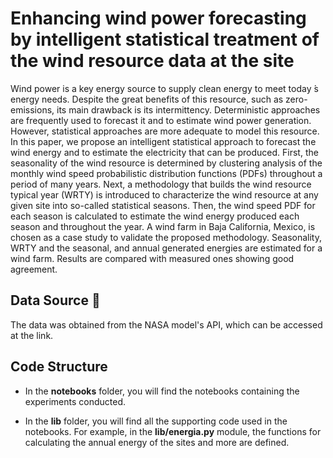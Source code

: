 # Enhancing wind power forecasting by intelligent statistical treatment of the wind resource data at the site
Wind power is a key energy source to supply clean energy to meet today ́s energy needs.
Despite the great benefits of this resource, such as zero-emissions, its main drawback is its intermittency.
Deterministic approaches are frequently used to forecast it and to estimate wind power generation. 
However, statistical approaches are more adequate to model this resource. In this paper, we
propose an intelligent statistical approach to forecast the wind energy and to estimate the electricity
that can be produced. First, the seasonality of the wind resource is determined by clustering analysis
of the monthly wind speed probabilistic distribution functions (PDFs) throughout a period of many
years. Next, a methodology that builds the wind resource typical year (WRTY) is introduced to
characterize the wind resource at any given site into so-called statistical seasons. Then, the wind
speed PDF for each season is calculated to estimate the wind energy produced each season and
throughout the year. A wind farm in Baja California, Mexico, is chosen as a case study to validate
the proposed methodology. Seasonality, WRTY and the seasonal, and annual generated energies
are estimated for a wind farm. Results are compared with measured ones showing good agreement.

## Data Source 📝
The data was obtained from the NASA model's API, which can be accessed at the link.

## Code Structure
* In the **notebooks** folder, you will find the notebooks containing the experiments conducted.

* In the **lib** folder, you will find all the supporting code used in the notebooks. For example, in the **lib/energia.py** module, the functions for calculating the annual energy of the sites and more are defined.

